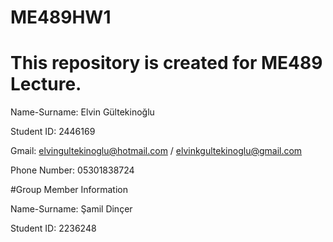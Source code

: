 # ME489HW1
# This repository is created for ME489 Lecture. 
Name-Surname: Elvin Gültekinoğlu

Student ID: 2446169

Gmail: elvingultekinoglu@hotmail.com / elvinkgultekinoglu@gmail.com 

Phone Number: 05301838724

#Group Member Information 

Name-Surname: Şamil Dinçer 

Student ID: 2236248
